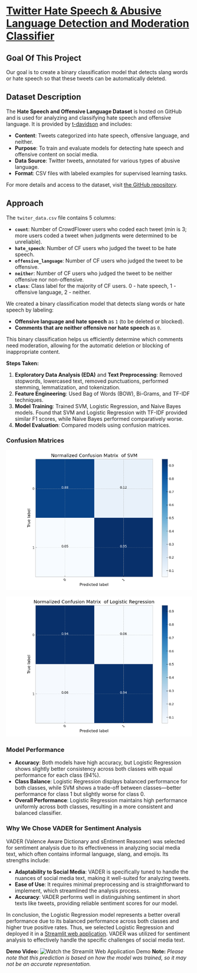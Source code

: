 # **[Twitter Hate Speech & Abusive Language Detection and Moderation Classifier](https://twitter-hate-speech-abusive-language-detection-and-moderation.streamlit.app/)**

## **Goal Of This Project**
Our goal is to create a binary classification model that detects slang words or hate speech so that these tweets can be automatically deleted.

## **Dataset Description**

The **Hate Speech and Offensive Language Dataset** is hosted on GitHub and is used for analyzing and classifying hate speech and offensive language. It is provided by [t-davidson](https://github.com/t-davidson) and includes:

- **Content**: Tweets categorized into hate speech, offensive language, and neither.
- **Purpose**: To train and evaluate models for detecting hate speech and offensive content on social media.
- **Data Source**: Twitter tweets, annotated for various types of abusive language.
- **Format**: CSV files with labeled examples for supervised learning tasks.

For more details and access to the dataset, visit [the GitHub repository](https://github.com/t-davidson/hate-speech-and-offensive-language).

## **Approach**

The `twiter_data.csv` file contains 5 columns:

* **`count`**: Number of CrowdFlower users who coded each tweet (min is 3; more users coded a tweet when judgments were determined to be unreliable).
* **`hate_speech`**: Number of CF users who judged the tweet to be hate speech.
* **`offensive_language`**: Number of CF users who judged the tweet to be offensive.
* **`neither`**: Number of CF users who judged the tweet to be neither offensive nor non-offensive.
* **`class`**: Class label for the majority of CF users. 0 - hate speech, 1 - offensive language, 2 - neither.

We created a binary classification model that detects slang words or hate speech by labeling:

- **Offensive language and hate speech** as `1` (to be deleted or blocked).
- **Comments that are neither offensive nor hate speech** as `0`.

This binary classification helps us efficiently determine which comments need moderation, allowing for the automatic deletion or blocking of inappropriate content.

**Steps Taken:**
1. **Exploratory Data Analysis (EDA)** and **Text Preprocessing**: Removed stopwords, lowercased text, removed punctuations, performed stemming, lemmatization, and tokenization.
2. **Feature Engineering**: Used Bag of Words (BOW), Bi-Grams, and TF-IDF techniques.
3. **Model Training**: Trained SVM, Logistic Regression, and Naive Bayes models. Found that SVM and Logistic Regression with TF-IDF provided similar F1 scores, while Naive Bayes performed comparatively worse.
4. **Model Evaluation**: Compared models using confusion matrices.

### Confusion Matrices


![SVM Confusion Matrix](https://github.com/5PCD3/Twitter-Hate-Speech-Abusive-Language-Detection-and-Moderation-Classifier/blob/main/plots/SVM_confusion_matrix_normalized.png)


![Logistic Regression Confusion Matrix](https://github.com/5PCD3/Twitter-Hate-Speech-Abusive-Language-Detection-and-Moderation-Classifier/blob/main/plots/Log_reg_confusion_matrix_normalized.png)

### Model Performance

- **Accuracy**: Both models have high accuracy, but Logistic Regression shows slightly better consistency across both classes with equal performance for each class (94%).
- **Class Balance**: Logistic Regression displays balanced performance for both classes, while SVM shows a trade-off between classes—better performance for class 1 but slightly worse for class 0.
- **Overall Performance**: Logistic Regression maintains high performance uniformly across both classes, resulting in a more consistent and balanced classifier.

### Why We Chose VADER for Sentiment Analysis

VADER (Valence Aware Dictionary and sEntiment Reasoner) was selected for sentiment analysis due to its effectiveness in analyzing social media text, which often contains informal language, slang, and emojis. Its strengths include:

- **Adaptability to Social Media**: VADER is specifically tuned to handle the nuances of social media text, making it well-suited for analyzing tweets.
- **Ease of Use**: It requires minimal preprocessing and is straightforward to implement, which streamlined the analysis process.
- **Accuracy**: VADER performs well in distinguishing sentiment in short texts like tweets, providing reliable sentiment scores for our model.

In conclusion, the Logistic Regression model represents a better overall performance due to its balanced performance across both classes and higher true positive rates. Thus, we selected Logistic Regression and deployed it in a [Streamlit web application](https://twitter-hate-speech-abusive-language-detection-and-moderation.streamlit.app/). VADER was utilized for sentiment analysis to effectively handle the specific challenges of social media text.

**Demo Video:**
![Watch the Streamlit Web Application Demo](https://github.com/5PCD3/Twitter-Hate-Speech-Abusive-Language-Detection-and-Moderation-Classifier/blob/main/TwitterHatespeechDetectionAppDemo.gif)
**Note:**
*Please note that this prediction is based on how the model was trained, so it may not be an accurate representation.*
